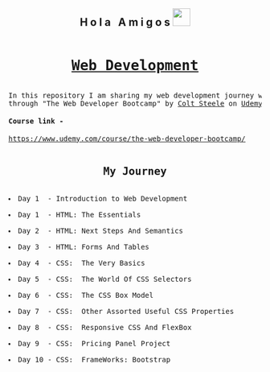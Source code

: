 <h2 align="center">H o l a &nbsp; A m i g o s <img src="https://media.giphy.com/media/hvRJCLFzcasrR4ia7z/giphy.gif" width="35px"></h2>

<pre>
<h1 align="center"><a href="https://en.wikipedia.org/wiki/Web_development">Web Development</a></h1>
In this repository I am sharing my web development journey which I learned 
through "The Web Developer Bootcamp" by <a href="https://www.udemy.com/user/coltsteele/">Colt Steele</a> on <a href="https://www.udemy.com/">Udemy</a>
<h4>Course link - </h4><a href="https://www.udemy.com/course/the-web-developer-bootcamp/">https://www.udemy.com/course/the-web-developer-bootcamp/</a>

<h2 align="center">My Journey</h2>
<li>Day 1  - Introduction to Web Development</li>
<li>Day 1  - HTML: The Essentials</li>
<li>Day 2  - HTML: Next Steps And Semantics</li>
<li>Day 3  - HTML: Forms And Tables</li>
<li>Day 4  - CSS:  The Very Basics</li>
<li>Day 5  - CSS:  The World Of CSS Selectors</li>
<li>Day 6  - CSS:  The CSS Box Model</li>
<li>Day 7  - CSS:  Other Assorted Useful CSS Properties</li>
<li>Day 8  - CSS:  Responsive CSS And FlexBox</li>
<li>Day 9  - CSS:  Pricing Panel Project</li>
<li>Day 10 - CSS:  FrameWorks: Bootstrap</li>
</pre>